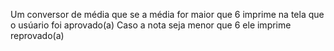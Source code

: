 Um conversor de média que se a média for maior que 6 imprime na tela que o usúario foi aprovado(a)
Caso a nota seja menor que 6 ele imprime reprovado(a)
